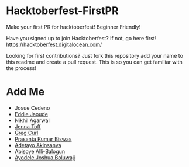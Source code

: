 # Hacktoberfest-FirstPR
Make your first PR for hacktoberfest! Beginner Friendly!

Have you signed up to join Hacktoberfest? If not, go here first! https://hacktoberfest.digitalocean.com/

Looking for first contributions? Just fork this repository add your name to this readme and create a pull request. This is so you can get familiar with the process!

# Add Me

- Josue Cedeno
- [Eddie Jaoude](https://github.com/eddiejaoude)
- Nikhil Agarwal
- [Jenna Toff](http://github.com/larkceresin)
- [Greg Curl](http://github.com/gacurl)
- [Prasanta Kumar Biswas](https://github.com/prasantakumarbiswas)
- [Adetayo Akinsanya](https://github.com/unkletayo)
- [Abisoye Alli-Balogun](https://github.com/AbisoyeAlli)
- [Ayodele Joshua Boluwaji](https://github.com/AyodeleJoshua)

